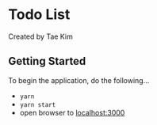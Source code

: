 # Todo List

Created by Tae Kim

## Getting Started

To begin the application, do the following...

- `yarn`
- `yarn start` 
- open browser to [localhost:3000](http://localhost:3000/)

